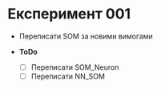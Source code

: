 # Експеримент 001
* Переписати SOM за новими вимогами

* **ToDo**
  - [ ] Переписати SOM_Neuron
  - [ ] Переписати NN_SOM
